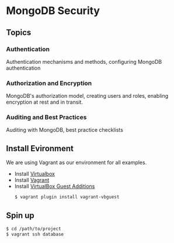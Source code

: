 # MongoDB Security

## Topics

### Authentication

Authentication mechanisms and methods, configuring MongoDB authentication

### Authorization and Encryption

MongoDB's authorization model, creating users and roles, enabling encryption at rest and in transit.

### Auditing and Best Practices

Auditing with MongoDB, best practice checklists

## Install Evironment

We are using Vagrant as our environment for all examples.

- Install [Virtualbox](https://www.google.com.vn/webhp?sourceid=chrome-instant&ion=1&espv=2&ie=UTF-8#q=mvc%20la%20gi)
- Install [Vagrant](https://www.vagrantup.com/downloads.html)
- Install [VirtualBox Guest Additions](https://github.com/dotless-de/vagrant-vbguest)
    ```sh
    $ vagrant plugin install vagrant-vbguest
    ```

## Spin up

```sh
$ cd /path/to/project
$ vagrant ssh database
```
